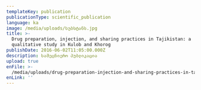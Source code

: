 ```yaml
---
templateKey: publication
publicationType: scientific_publication
language: ka
image: /media/uploads/სუბსტანს.jpg
title: >-
  Drug preparation, injection, and sharing practices in Tajikistan: a
  qualitative study in Kulob and Khorog
publishDate: 2016-06-02T11:05:00.000Z
description: სამეცნიერო პუბლიკაცია
upload: true
enFile: >-
  /media/uploads/drug-preparation-injection-and-sharing-practices-in-tajikistan.pdf
enLink: ''
---
```


